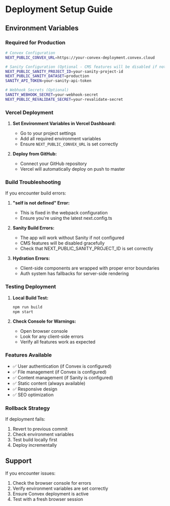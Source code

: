 # Deployment Setup Guide

## Environment Variables

### Required for Production

```bash
# Convex Configuration
NEXT_PUBLIC_CONVEX_URL=https://your-convex-deployment.convex.cloud

# Sanity Configuration (Optional - CMS features will be disabled if not set)
NEXT_PUBLIC_SANITY_PROJECT_ID=your-sanity-project-id
NEXT_PUBLIC_SANITY_DATASET=production
SANITY_API_TOKEN=your-sanity-api-token

# Webhook Secrets (Optional)
SANITY_WEBHOOK_SECRET=your-webhook-secret
NEXT_PUBLIC_REVALIDATE_SECRET=your-revalidate-secret
```

### Vercel Deployment

1. **Set Environment Variables in Vercel Dashboard:**
   - Go to your project settings
   - Add all required environment variables
   - Ensure `NEXT_PUBLIC_CONVEX_URL` is set correctly

2. **Deploy from GitHub:**
   - Connect your GitHub repository
   - Vercel will automatically deploy on push to master

### Build Troubleshooting

If you encounter build errors:

1. **"self is not defined" Error:**
   - This is fixed in the webpack configuration
   - Ensure you're using the latest next.config.ts

2. **Sanity Build Errors:**
   - The app will work without Sanity if not configured
   - CMS features will be disabled gracefully
   - Check that NEXT_PUBLIC_SANITY_PROJECT_ID is set correctly

3. **Hydration Errors:**
   - Client-side components are wrapped with proper error boundaries
   - Auth system has fallbacks for server-side rendering

### Testing Deployment

1. **Local Build Test:**
   ```bash
   npm run build
   npm start
   ```

2. **Check Console for Warnings:**
   - Open browser console
   - Look for any client-side errors
   - Verify all features work as expected

### Features Available

- ✅ User authentication (if Convex is configured)
- ✅ File management (if Convex is configured)
- ✅ Content management (if Sanity is configured)
- ✅ Static content (always available)
- ✅ Responsive design
- ✅ SEO optimization

### Rollback Strategy

If deployment fails:
1. Revert to previous commit
2. Check environment variables
3. Test build locally first
4. Deploy incrementally

## Support

If you encounter issues:
1. Check the browser console for errors
2. Verify environment variables are set correctly
3. Ensure Convex deployment is active
4. Test with a fresh browser session